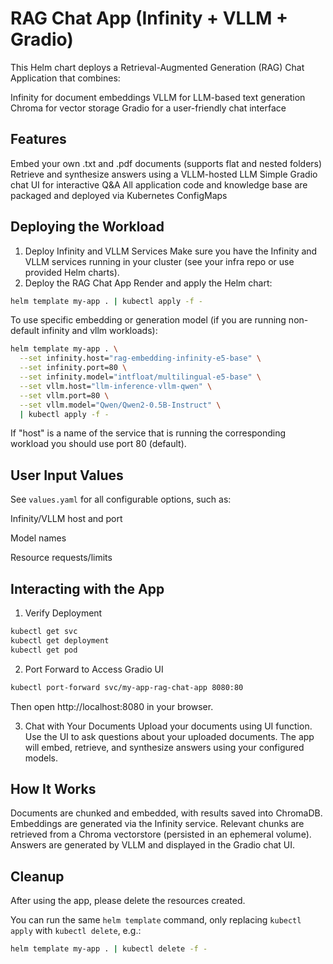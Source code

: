 # RAG Chat App (Infinity + VLLM + Gradio)
This Helm chart deploys a Retrieval-Augmented Generation (RAG) Chat Application that combines:

Infinity for document embeddings
VLLM for LLM-based text generation
Chroma for vector storage
Gradio for a user-friendly chat interface

## Features
Embed your own .txt and .pdf documents (supports flat and nested folders)
Retrieve and synthesize answers using a VLLM-hosted LLM
Simple Gradio chat UI for interactive Q&A
All application code and knowledge base are packaged and deployed via Kubernetes ConfigMaps

## Deploying the Workload
1. Deploy Infinity and VLLM Services
Make sure you have the Infinity and VLLM services running in your cluster (see your infra repo or use provided Helm charts).
2. Deploy the RAG Chat App
Render and apply the Helm chart:

```bash
helm template my-app . | kubectl apply -f -
```

To use specific embedding or generation model (if you are running non-default infinity and vllm workloads):

```bash
helm template my-app . \
  --set infinity.host="rag-embedding-infinity-e5-base" \
  --set infinity.port=80 \
  --set infinity.model="intfloat/multilingual-e5-base" \
  --set vllm.host="llm-inference-vllm-qwen" \
  --set vllm.port=80 \
  --set vllm.model="Qwen/Qwen2-0.5B-Instruct" \
  | kubectl apply -f -
```

If "host" is a name of the service that is running the corresponding workload you should use port 80 (default).

## User Input Values
See `values.yaml` for all configurable options, such as:

Infinity/VLLM host and port

Model names

Resource requests/limits

## Interacting with the App
1. Verify Deployment


```bash
kubectl get svc
kubectl get deployment
kubectl get pod
```


2. Port Forward to Access Gradio UI
```bash
kubectl port-forward svc/my-app-rag-chat-app 8080:80
```


Then open http://localhost:8080 in your browser.

3. Chat with Your Documents
Upload your documents using UI function.
Use the UI to ask questions about your uploaded documents.
The app will embed, retrieve, and synthesize answers using your configured models.


## How It Works
Documents are chunked and embedded, with results saved into ChromaDB.
Embeddings are generated via the Infinity service.
Relevant chunks are retrieved from a Chroma vectorstore (persisted in an ephemeral volume).
Answers are generated by VLLM and displayed in the Gradio chat UI.


## Cleanup

After using the app, please delete the resources created.

You can run the same `helm template` command, only replacing `kubectl apply` with `kubectl delete`, e.g.:

```bash
helm template my-app . | kubectl delete -f -
